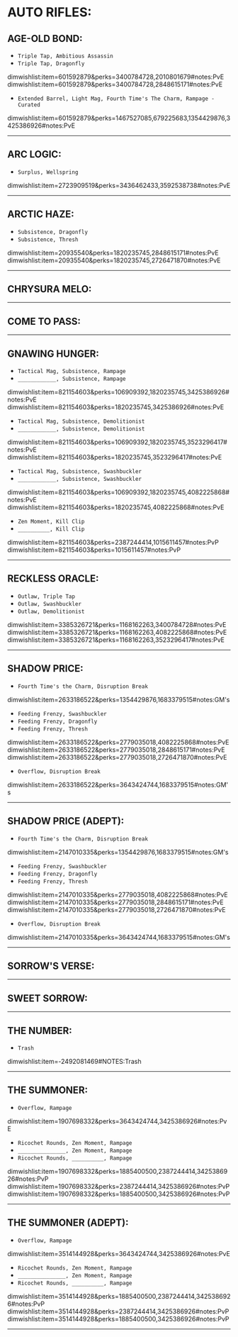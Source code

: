# AUTO RIFLES:

## AGE-OLD BOND:

-   `Triple Tap, Ambitious Assassin`
-   `Triple Tap, Dragonfly`

dimwishlist:item=601592879&perks=3400784728,2010801679#notes:PvE  
dimwishlist:item=601592879&perks=3400784728,2848615171#notes:PvE

-   `Extended Barrel, Light Mag, Fourth Time's The Charm, Rampage - Curated`

dimwishlist:item=601592879&perks=1467527085,679225683,1354429876,3425386926#notes:PvE

---

## ARC LOGIC:

-   `Surplus, Wellspring`

dimwishlist:item=2723909519&perks=3436462433,3592538738#notes:PvE

---

## ARCTIC HAZE:

-   `Subsistence, Dragonfly`
-   `Subsistence, Thresh`

dimwishlist:item=20935540&perks=1820235745,2848615171#notes:PvE  
dimwishlist:item=20935540&perks=1820235745,2726471870#notes:PvE

---

## CHRYSURA MELO:

---

## COME TO PASS:

---

## GNAWING HUNGER:

-   `Tactical Mag, Subsistence, Rampage`
-   `____________, Subsistence, Rampage`

dimwishlist:item=821154603&perks=106909392,1820235745,3425386926#notes:PvE  
dimwishlist:item=821154603&perks=1820235745,3425386926#notes:PvE

-   `Tactical Mag, Subsistence, Demolitionist`
-   `____________, Subsistence, Demolitionist`

dimwishlist:item=821154603&perks=106909392,1820235745,3523296417#notes:PvE  
dimwishlist:item=821154603&perks=1820235745,3523296417#notes:PvE

-   `Tactical Mag, Subsistence, Swashbuckler`
-   `____________, Subsistence, Swashbuckler`

dimwishlist:item=821154603&perks=106909392,1820235745,4082225868#notes:PvE  
dimwishlist:item=821154603&perks=1820235745,4082225868#notes:PvE

-   `Zen Moment, Kill Clip`
-   `__________, Kill Clip`

dimwishlist:item=821154603&perks=2387244414,1015611457#notes:PvP  
dimwishlist:item=821154603&perks=1015611457#notes:PvP

---

## RECKLESS ORACLE:

-   `Outlaw, Triple Tap`
-   `Outlaw, Swashbuckler`
-   `Outlaw, Demolitionist`

dimwishlist:item=3385326721&perks=1168162263,3400784728#notes:PvE  
dimwishlist:item=3385326721&perks=1168162263,4082225868#notes:PvE  
dimwishlist:item=3385326721&perks=1168162263,3523296417#notes:PvE

---

## SHADOW PRICE:

-   `Fourth Time's the Charm, Disruption Break`

dimwishlist:item=2633186522&perks=1354429876,1683379515#notes:GM's

-   `Feeding Frenzy, Swashbuckler`
-   `Feeding Frenzy, Dragonfly`
-   `Feeding Frenzy, Thresh`

dimwishlist:item=2633186522&perks=2779035018,4082225868#notes:PvE  
dimwishlist:item=2633186522&perks=2779035018,2848615171#notes:PvE  
dimwishlist:item=2633186522&perks=2779035018,2726471870#notes:PvE

-   `Overflow, Disruption Break`

dimwishlist:item=2633186522&perks=3643424744,1683379515#notes:GM's

---

## SHADOW PRICE (ADEPT):

-   `Fourth Time's the Charm, Disruption Break`

dimwishlist:item=2147010335&perks=1354429876,1683379515#notes:GM's

-   `Feeding Frenzy, Swashbuckler`
-   `Feeding Frenzy, Dragonfly`
-   `Feeding Frenzy, Thresh`

dimwishlist:item=2147010335&perks=2779035018,4082225868#notes:PvE  
dimwishlist:item=2147010335&perks=2779035018,2848615171#notes:PvE  
dimwishlist:item=2147010335&perks=2779035018,2726471870#notes:PvE

-   `Overflow, Disruption Break`

dimwishlist:item=2147010335&perks=3643424744,1683379515#notes:GM's

---

## SORROW'S VERSE:

---

## SWEET SORROW:

---

## THE NUMBER:

-   `Trash`

dimwishlist:item=-2492081469#NOTES:Trash

---

## THE SUMMONER:

-   `Overflow, Rampage`

dimwishlist:item=1907698332&perks=3643424744,3425386926#notes:PvE

-   `Ricochet Rounds, Zen Moment, Rampage`
-   `_______________, Zen Moment, Rampage`
-   `Ricochet Rounds, __________, Rampage`

dimwishlist:item=1907698332&perks=1885400500,2387244414,3425386926#notes:PvP  
dimwishlist:item=1907698332&perks=2387244414,3425386926#notes:PvP  
dimwishlist:item=1907698332&perks=1885400500,3425386926#notes:PvP

---

## THE SUMMONER (ADEPT):

-   `Overflow, Rampage`

dimwishlist:item=3514144928&perks=3643424744,3425386926#notes:PvE

-   `Ricochet Rounds, Zen Moment, Rampage`
-   `_______________, Zen Moment, Rampage`
-   `Ricochet Rounds, __________, Rampage`

dimwishlist:item=3514144928&perks=1885400500,2387244414,3425386926#notes:PvP  
dimwishlist:item=3514144928&perks=2387244414,3425386926#notes:PvP  
dimwishlist:item=3514144928&perks=1885400500,3425386926#notes:PvP

---
